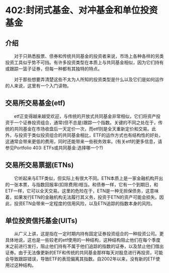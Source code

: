 # 402:封闭式基金、对冲基金和单位投资基金
## 介绍

　　对于只熟悉股票、债券和传统共同基金的投资者来说，市场上各种各样的另类投资工具似乎势不可挡。有许多投资类型在本质上与共同基金相似，因为它们持有或跟踪一篮子证券，但每一种都有其独特的特点。

　　对于那些想要弄清楚这些不太为人所知的投资类型是什么以及它们是如何运作的人来说，这里有一个入门读物。

## 交易所交易基金(etf)

　　etf正变得越来越受欢迎，与传统的开放式共同基金非常相似，它们将资产投资于一个证券投资组合，通常(但不总是)跟踪一个指数。关键的不同之处在于，传统的共同基金在市场收盘后一天定价一次，而etf则是全天重新定价和交易。此外，与投资于类似投资组合的共同基金相比，ETF的运作方式也有结构性的好处，这通常会带来更低的费用，同时还能带来一些税务效率。(有关etf的更多信息，请参见Portfolio 403: ETFs或共同基金:选择哪一个?)

## 交易所交易票据(ETNs)

　　它听起来与ETF类似，但实际上有很大不同。ETN本质上是一家金融机构开出的一张本票，与指数回报率(扣除费用)相当。和债券一样，它有一个到期日，和ETF一样，它可以全天交易。这里的危险在于，ETN是一种无担保债务，这意味着，如果发行ETN的金融机构无法履行其义务，投资于ETN的资产可能会损失。因此，投资ETN会带来一定程度的信用风险，以及ETN追踪的指数本身的风险。

## 单位投资信托基金(UITs)

　　从广义上讲，这是指在一定时期内持有固定证券投资组合的一种投资公司。更具体地说，这也是一些较老的etf使用的一种结构，这种结构阻止他们在每个季度末之前进行发行，阻止他们持有不属于他们追踪的指数的证券，以及禁止他们借出证券。由于无法像更新的ETF和传统的共同基金那样每天对股息进行再投资，可能会导致跟踪错误，导致ETF的表现偏离其指数。自2002年以来，没有新的ETF使用过这种结构。
